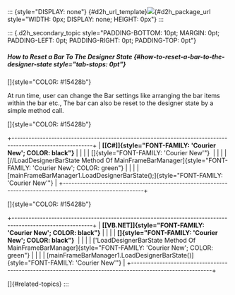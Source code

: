 ::: {style="DISPLAY: none"}
[](ms-xhelp:///?Id=d2h_url_template){#d2h_url_template}![](!package_url!){#d2h_package_url style="WIDTH: 0px; DISPLAY: none; HEIGHT: 0px"}
:::

::: {.d2h_secondary_topic style="PADDING-BOTTOM: 10pt; MARGIN: 0pt; PADDING-LEFT: 0pt; PADDING-RIGHT: 0pt; PADDING-TOP: 0pt"}
##### How to Reset a Bar To The Designer State {#how-to-reset-a-bar-to-the-designer-state style="tab-stops: 0pt"}

[]{style="COLOR: #15428b"} 

At run time, user can change the Bar settings like arranging the bar items within the bar etc., The bar can also be reset to the designer state by a simple method call.

[]{style="COLOR: #15428b"} 

+----------------------------------------------------------------------------------------------------------+
| **[\[C#\]]{style="FONT-FAMILY: 'Courier New'; COLOR: black"}**                                           |
|                                                                                                          |
| []{style="FONT-FAMILY: 'Courier New'"}                                                                   |
|                                                                                                          |
| [//LoadDesignerBarState Method Of MainFrameBarManager]{style="FONT-FAMILY: 'Courier New'; COLOR: green"} |
|                                                                                                          |
| [mainFrameBarManager1.LoadDesignerBarState();]{style="FONT-FAMILY: 'Courier New'"}                       |
+----------------------------------------------------------------------------------------------------------+

[]{style="COLOR: #15428b"} 

+----------------------------------------------------------------------------------------------------------+
| **[\[VB.NET\]]{style="FONT-FAMILY: 'Courier New'; COLOR: black"}**                                       |
|                                                                                                          |
| **[]{style="FONT-FAMILY: 'Courier New'; COLOR: black"}**                                                 |
|                                                                                                          |
| [\'LoadDesignerBarState Method Of MainFrameBarManager]{style="FONT-FAMILY: 'Courier New'; COLOR: green"} |
|                                                                                                          |
| [mainFrameBarManager1.LoadDesignerBarState()]{style="FONT-FAMILY: 'Courier New'"}                        |
+----------------------------------------------------------------------------------------------------------+

[]{#related-topics}
:::
